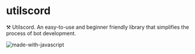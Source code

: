 # utilscord
⚒️ Utilscord. An easy-to-use and beginner friendly library that simplifies the process of bot development.

![made-with-javascript](https://user-images.githubusercontent.com/70205403/212464775-56285100-2a69-4a1f-b021-14213b3cf8ad.svg)
